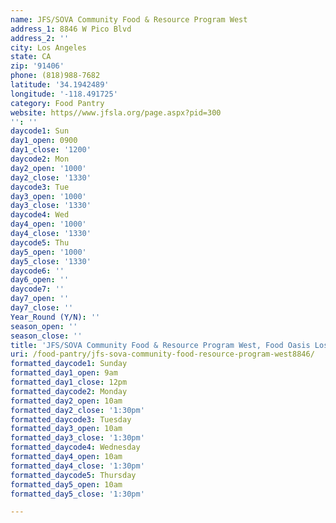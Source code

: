 ```yaml
---
name: JFS/SOVA Community Food & Resource Program West
address_1: 8846 W Pico Blvd
address_2: ''
city: Los Angeles
state: CA
zip: '91406'
phone: (818)988-7682
latitude: '34.1942489'
longitude: '-118.491725'
category: Food Pantry
website: https//www.jfsla.org/page.aspx?pid=300
'': ''
daycode1: Sun
day1_open: 0900
day1_close: '1200'
daycode2: Mon
day2_open: '1000'
day2_close: '1330'
daycode3: Tue
day3_open: '1000'
day3_close: '1330'
daycode4: Wed
day4_open: '1000'
day4_close: '1330'
daycode5: Thu
day5_open: '1000'
day5_close: '1330'
daycode6: ''
day6_open: ''
daycode7: ''
day7_open: ''
day7_close: ''
Year_Round (Y/N): ''
season_open: ''
season_close: ''
title: 'JFS/SOVA Community Food & Resource Program West, Food Oasis Los Angeles'
uri: /food-pantry/jfs-sova-community-food-resource-program-west8846/
formatted_daycode1: Sunday
formatted_day1_open: 9am
formatted_day1_close: 12pm
formatted_daycode2: Monday
formatted_day2_open: 10am
formatted_day2_close: '1:30pm'
formatted_daycode3: Tuesday
formatted_day3_open: 10am
formatted_day3_close: '1:30pm'
formatted_daycode4: Wednesday
formatted_day4_open: 10am
formatted_day4_close: '1:30pm'
formatted_daycode5: Thursday
formatted_day5_open: 10am
formatted_day5_close: '1:30pm'

---
```

